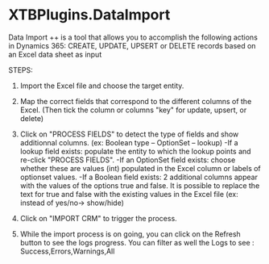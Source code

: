 # XTBPlugins.DataImport
Data Import ++ is a tool that allows you to accomplish the following actions in Dynamics 365: CREATE, UPDATE, UPSERT or DELETE records based on an Excel data sheet as input

STEPS:

1. Import the Excel file and choose the target entity.

2. Map the correct fields that correspond to the different columns of the Excel. (Then tick the column or columns "key" for update, upsert, or delete)

3. Click on "PROCESS FIELDS" to detect the type of fields and show additionnal columns. (ex: Boolean type – OptionSet – lookup)
-If a lookup field exists: populate the entity to which the lookup points and re-click "PROCESS FIELDS".
-If an OptionSet field exists: choose whether these are values (int) populated in the Excel column or labels of optionset values.
-If a Boolean field exists: 2 additional columns appear with the values of the options true and false.
It is possible to replace the text for true and false with the existing values in the Excel file (ex: instead of yes/no-> show/hide)

4. Click on "IMPORT CRM" to trigger the process.

5. While the import process is on going, you can click on the Refresh button to see the logs progress.  You can filter as well the Logs to see : Success,Errors,Warnings,All
